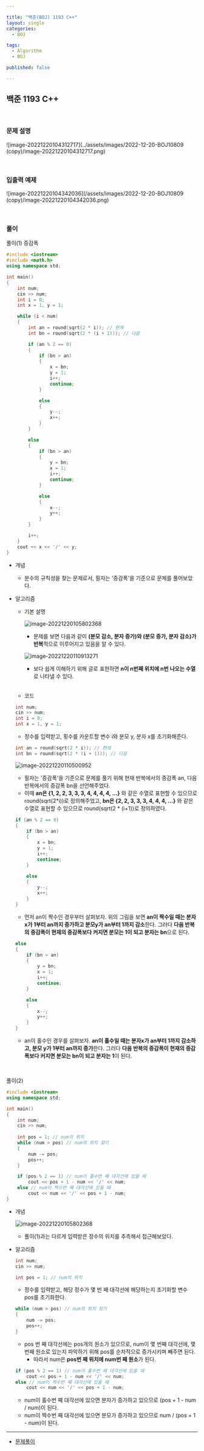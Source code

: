 ```yaml
---

title: "백준(BOJ) 1193 C++"
layout: single
categories:
  - BOJ

tags:
  - Algorithm
  - BOJ

published: false

---
```


## 백준 1193 C++

<br>

### 문제 설명

![image-20221220104312717](../assets/images/2022-12-20-BOJ10809 (copy)/image-20221220104312717.png)

<br>

### 입출력 예제

![image-20221220104342036](/assets/images/2022-12-20-BOJ10809 (copy)/image-20221220104342036.png)

<br>

### 풀이

풀이(1) 증감폭

```cpp
#include <iostream>
#include <math.h>
using namespace std;

int main()
{
	int num;
	cin >> num;
	int i = 0;
	int x = 1, y = 1;

	while (i < num)
	{
		int an = round(sqrt(2 * i)); // 현재
		int bn = round(sqrt(2 * (i + 1))); // 다음

		if (an % 2 == 0)
		{
			if (bn > an)
			{
				x = bn;
				y = 1;
				i++;
				continue;
			}

			else
			{
				y--;
				x++;
			}
		}

		else
		{
			if (bn > an)
			{
				y = bn;
				x = 1;
				i++;
				continue;
			}

			else
			{
				x--;
				y++;
			}
		}

		i++;
	}
	cout << x << '/' << y;
}
```

- 개념
  - 분수의 규칙성을 찾는 문제로서, 필자는 '증감폭'을 기준으로 문제를 풀어보았다.

- 알고리즘

  - 기본 설명

    ![image-20221220105802368](../assets/images/2022-12-20-BOJ1193/image-20221220105802368.png)

    - 문제를 보면 다음과 같이 **(분모 감소, 분자 증가)와 (분모 증가, 분자 감소)가 반복**적으로 이루어지고 있음을 알 수 있다. 

    ![image-20221220110913271](../assets/images/2022-12-20-BOJ1193/image-20221220110913271.png)

    - 보다 쉽게 이해하기 위해 글로 표현하면 **n이 n번째 위치에 n번 나오는 수열**로 나타낼 수 있다.

    <br>

  - 코드

  ```cpp
  int num;
  cin >> num;
  int i = 0;
  int x = 1, y = 1;
  ```

  - 정수를 입력받고, 횟수를 카운트할 변수 i와 분모 y, 분자 x를 초기화해준다.

  ```cpp
  int an = round(sqrt(2 * i)); // 현재
  int bn = round(sqrt(2 * (i + 1))); // 다음
  ```

  ![image-20221220110500952](../assets/images/2022-12-20-BOJ1193/image-20221220110500952.png)

  - 필자는 '증감폭'을 기준으로 문제를 풀기 위해 현재 반복에서의 증감폭 an, 다음 반복에서의 증감폭 bn을 선언해주었다.
  - 이때 **an은 {1, 2, 2, 3, 3, 3, 4, 4, 4, 4, ...}** 와 같은 수열로 표현할 수 있으므로 round(sqrt(2*i))로 정의해주었고, **bn은 {2, 2, 3, 3, 3, 4, 4, 4, ...}** 와 같은 수열로 표현할 수 있으므로 round(sqrt(2 * (i+1))로 정의하였다. 

  ```cpp
  if (an % 2 == 0)
  {
      if (bn > an)
      {
          x = bn;
          y = 1;
          i++;
          continue;
      }
  
      else
      {
          y--;
          x++;
      }
  }
  ```

  - 먼저 an이 짝수인 경우부터 살펴보자. 위의 그림을 보면 **an이 짝수일 때는 분자x가 1부터 an까지 증가하고 분모y가 an부터 1까지 감소**한다. 그러다 **다음 반복의 증감폭이 현재의 증감폭보다 커지면 분모는 1이 되고 분자는 bn**으로 된다.

  ```cpp
  else
  {
      if (bn > an)
      {
          y = bn;
          x = 1;
          i++;
          continue;
      }
  
      else
      {
          x--;
          y++;
      }
  }
  ```

  - an이 홀수인 경우를 살펴보자. **an이 홀수일 때는 분자x가 an부터 1까지 감소하고, 분모 y가 1부터 an까지 증가**한다. 그러다 **다음 반복의 증감폭이 현재의 증감폭보다 커지면 분모는 bn이 되고 분자는 1**이 된다.

<br>

풀이(2) 

```cpp
#include <iostream>
using namespace std;

int main() 
{
	int num;
	cin >> num;
	
	int pos = 1; // num의 위치
	while (num > pos) // num의 위치 찾기
	{
		num -= pos;
		pos++;
	}

	if (pos % 2 == 1) // num이 홀수번 째 대각선에 있을 때
		cout << pos + 1 - num << '/' << num;
	else // num이 짝수번 째 대각선에 있을 때
		cout << num << '/' << pos + 1 - num;
}
```

- 개념

  ![image-20221220105802368](../assets/images/2022-12-20-BOJ1193/image-20221220105802368.png)

  - 풀이(1)과는 다르게 입력받은 정수의 위치를 추측해서 접근해보았다. 

- 알고리즘

  ```cpp
  int num;
  cin >> num;
  
  int pos = 1; // num의 위치
  ```

  - 정수를 입력받고, 해당 정수가 몇 번 째 대각선에 해당하는지 초기화할 변수 pos를 초기화한다.

  ```cpp
  while (num > pos) // num의 위치 찾기
  {
      num -= pos;
      pos++;
  }
  ```

  - pos 번 째 대각선에는 pos개의 원소가 있으므로, num이 몇 번째 대각선에, 몇 번째 원소로 있는지 파악하기 위해 pos를 순차적으로 증가시키며 빼주면 된다.
    - 따라서 num은 **pos번 째 위치에 num번 째 원소**가 된다.

  ```cpp
  if (pos % 2 == 1) // num이 홀수번 째 대각선에 있을 때
      cout << pos + 1 - num << '/' << num;
  else // num이 짝수번 째 대각선에 있을 때
      cout << num << '/' << pos + 1 - num;
  ```

  - num이 홀수번 째 대각선에 있으면 분자가 증가하고 있으므로 (pos + 1 - num / num)이 된다.
  - num이 짝수번 째 대각선에 있으면 분모가 증가하고 있으므로 num / (pos + 1 - num)이 된다.

---

- [문제풀이](https://www.acmicpc.net/user/malove8466)

